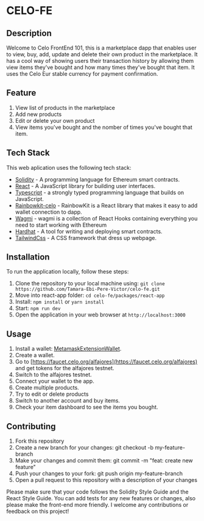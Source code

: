 ﻿# CELO-FE

## Description

Welcome to Celo FrontEnd 101, this is a marketplace dapp that enables user to view, buy, add, update and delete their own product in the marketplace. It has a cool way of showing users their transaction history by allowing them view items they've bought and how many times they've bought that item. It uses the Celo Eur stable currency for payment confirmation.

## Feature

1. View list of products in the marketplace
2. Add new products
3. Edit or delete your own product
4. View items you've bought and the nomber of times you've bought that item.

## Tech Stack

This web aplication uses the following tech stack:

- [Solidity](https://docs.soliditylang.org/) - A programming language for Ethereum smart contracts.
- [React](https://reactjs.org/) - A JavaScript library for building user interfaces.
- [Typescript](https://www.typescriptlang.org) - a strongly typed programming language that builds on JavaScript.
- [Rainbowkit-celo](https://docs.celo.org/developer/rainbowkit-celo) - RainbowKit is a React library that makes it easy to add wallet connection to dapp.
- [Wagmi](https://wagmi.sh) - wagmi is a collection of React Hooks containing everything you need to start working with Ethereum
- [Hardhat](https://hardhat.org/) - A tool for writing and deploying smart contracts.
- [TailwindCss](https://tailwindcss.com) - A CSS framework that dress up webpage.

## Installation

To run the application locally, follow these steps:

1. Clone the repository to your local machine using: ``` git clone https://github.com/Tamara-Ebi-Pere-Victor/celo-fe.git ```
2. Move into react-app folder: ``` cd celo-fe/packages/react-app ```
3. Install: ``` npm install ``` or ``` yarn install ```
4. Start: ``` npm run dev ```
5. Open the application in your web browser at ``` http://localhost:3000 ```

## Usage

1. Install a wallet: [MetamaskExtensionWallet](https://chrome.google.com/webstore/detail/metamask/nkbihfbeogaeaoehlefnkodbefgpgknn?hl=en).
2. Create a wallet.
3. Go to [https://faucet.celo.org/alfajores](https://faucet.celo.org/alfajores) and get tokens for the alfajores testnet.
4. Switch to the alfajores testnet.
5. Connect your wallet to the app.
6. Create multiple products.
7. Try to edit or delete products
8. Switch to another account and buy items.
9. Check your item dashboard to see the items you bought.

## Contributing

1. Fork this repository
2. Create a new branch for your changes: git checkout -b my-feature-branch
3. Make your changes and commit them: git commit -m "feat: create new feature"
4. Push your changes to your fork: git push origin my-feature-branch
5. Open a pull request to this repository with a description of your changes

Please make sure that your code follows the Solidity Style Guide and the React Style Guide. You can add tests for any new features or changes, also please make the front-end more friendly. I welcome any contributions or feedback on this project!
